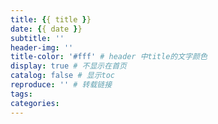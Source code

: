 ```yaml
---
title: {{ title }}
date: {{ date }}
subtitle: ''
header-img: ''
title-color: '#fff' # header 中title的文字颜色
display: true # 不显示在首页
catalog: false # 显示toc
reproduce: '' # 转载链接
tags:
categories:
---
```

